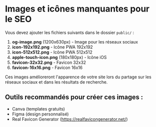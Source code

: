 # Images et icônes manquantes pour le SEO

Vous devez ajouter les fichiers suivants dans le dossier `public/` :

1. **og-image.png** (1200x630px) - Image pour les réseaux sociaux
2. **icon-192x192.png** - Icône PWA 192x192
3. **icon-512x512.png** - Icône PWA 512x512  
4. **apple-touch-icon.png** (180x180px) - Icône iOS
5. **favicon-32x32.png** - Favicon 32x32
6. **favicon-16x16.png** - Favicon 16x16

Ces images amélioreront l'apparence de votre site lors du partage sur les réseaux sociaux et dans les résultats de recherche.

## Outils recommandés pour créer ces images :
- Canva (templates gratuits)
- Figma (design personnalisé)
- Real Favicon Generator (https://realfavicongenerator.net/)

